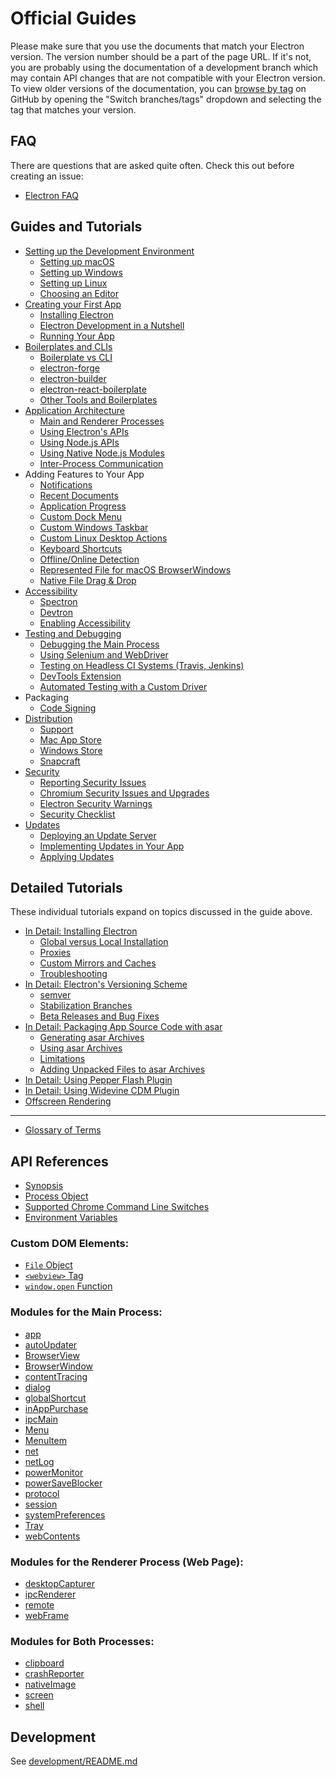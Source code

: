 # Official Guides

Please make sure that you use the documents that match your Electron version.
The version number should be a part of the page URL. If it's not, you are
probably using the documentation of a development branch which may contain API
changes that are not compatible with your Electron version. To view older
versions of the documentation, you can
[browse by tag](https://github.com/electron/electron/tree/v1.4.0)
on GitHub by opening the "Switch branches/tags" dropdown and selecting the tag
that matches your version.

## FAQ

There are questions that are asked quite often. Check this out before creating
an issue:

* [Electron FAQ](faq.md)

## Guides and Tutorials

* [Setting up the Development Environment](tutorial/development-environment.md)
  * [Setting up macOS](tutorial/development-environment.md#setting-up-macos)
  * [Setting up Windows](tutorial/development-environment.md#setting-up-windows)
  * [Setting up Linux](tutorial/development-environment.md#setting-up-linux)
  * [Choosing an Editor](tutorial/development-environment.md#a-good-editor)
* [Creating your First App](tutorial/first-app.md)
  * [Installing Electron](tutorial/first-app.md#installing-electron)
  * [Electron Development in a Nutshell](tutorial/first-app.md#electron-development-in-a-nutshell)
  * [Running Your App](tutorial/first-app.md#running-your-app)
* [Boilerplates and CLIs](tutorial/boilerplates-and-clis.md)
  * [Boilerplate vs CLI](tutorial/boilerplates-and-clis.md#boilerplate-vs-cli)
  * [electron-forge](tutorial/boilerplates-and-clis.md#electron-forge)
  * [electron-builder](tutorial/boilerplates-and-clis.md#electron-builder)
  * [electron-react-boilerplate](tutorial/boilerplates-and-clis.md#electron-react-boilerplate)
  * [Other Tools and Boilerplates](tutorial/boilerplates-and-clis.md#other-tools-and-boilerplates)
* [Application Architecture](tutorial/application-architecture.md)
  * [Main and Renderer Processes](tutorial/application-architecture.md#main-and-renderer-processes)
  * [Using Electron's APIs](tutorial/application-architecture.md#using-electron-apis)
  * [Using Node.js APIs](tutorial/application-architecture.md#using-node.js-apis)
  * [Using Native Node.js Modules](tutorial/using-native-node-modules.md)
  * [Inter-Process Communication](tutorial/application-architecture.md#)
* Adding Features to Your App
  * [Notifications](tutorial/notifications.md)
  * [Recent Documents](tutorial/desktop-environment-integration.md#recent-documents-windows-mac-os)
  * [Application Progress](tutorial/progress-bar.md)
  * [Custom Dock Menu](tutorial/desktop-environment-integration.md#custom-dock-menu-mac-os)
  * [Custom Windows Taskbar](tutorial/windows-taskbar.md)
  * [Custom Linux Desktop Actions](tutorial/linux-desktop-actions.md)
  * [Keyboard Shortcuts](tutorial/keyboard-shortcuts.md)
  * [Offline/Online Detection](tutorial/online-offline-events.md)
  * [Represented File for macOS BrowserWindows](tutorial/represented-file.md)
  * [Native File Drag & Drop](tutorial/native-file-drag-drop.md)
* [Accessibility](tutorial/accessibility.md)
  * [Spectron](tutorial/accessibility.md#spectron)
  * [Devtron](tutorial/accessibility.md#devtron)
  * [Enabling Accessibility](tutorial/accessibility.md#enabling-accessibility)
* [Testing and Debugging](tutorial/application-debugging.md)
  * [Debugging the Main Process](tutorial/debugging-main-process.md)
  * [Using Selenium and WebDriver](tutorial/using-selenium-and-webdriver.md)
  * [Testing on Headless CI Systems (Travis, Jenkins)](tutorial/testing-on-headless-ci.md)
  * [DevTools Extension](tutorial/devtools-extension.md)
  * [Automated Testing with a Custom Driver](tutorial/automated-testing-with-a-custom-driver.md)
* Packaging
  * [Code Signing](tutorial/code-signing.md)
* [Distribution](tutorial/application-distribution.md)
  * [Support](tutorial/support.md)
  * [Mac App Store](tutorial/mac-app-store-submission-guide.md)
  * [Windows Store](tutorial/windows-store-guide.md)
  * [Snapcraft](tutorial/snapcraft.md)
* [Security](tutorial/security.md)
  * [Reporting Security Issues](tutorial/security.md#reporting-security-issues)
  * [Chromium Security Issues and Upgrades](tutorial/security.md#chromium-security-issues-and-upgrades)
  * [Electron Security Warnings](tutorial/security.md#electron-security-warnings)
  * [Security Checklist](tutorial/security.md#checklist-security-recommendations)
* [Updates](tutorial/updates.md)
  * [Deploying an Update Server](tutorial/updates.md#deploying-an-update-server)
  * [Implementing Updates in Your App](tutorial/updates.md#implementing-updates-in-your-app)
  * [Applying Updates](tutorial/updates.md#applying-updates)

## Detailed Tutorials

These individual tutorials expand on topics discussed in the guide above.

* [In Detail: Installing Electron](tutorial/installation.md)
  * [Global versus Local Installation](tutorial/installation.md#global-versus-local-installation)
  * [Proxies](tutorial/installation.md#proxies)
  * [Custom Mirrors and Caches](tutorial/installation.md#custom-mirrors-and-caches)
  * [Troubleshooting](tutorial/installation.md#troubleshooting)
* [In Detail: Electron's Versioning Scheme](tutorial/electron-versioning.md)
  * [semver](tutorial/electron-versioning.md#semver)
  * [Stabilization Branches](tutorial/electron-versioning.md#stabilization-branches)
  * [Beta Releases and Bug Fixes](tutorial/electron-versioning.md#beta-releases-and-bug-fixes)
* [In Detail: Packaging App Source Code with asar](tutorial/application-packaging.md)
  * [Generating asar Archives](tutorial/application-packaging.md#generating-asar-archives)
  * [Using asar Archives](tutorial/application-packaging.md#using-asar-archives)
  * [Limitations](tutorial/application-packaging.md#limitations-of-the-node-api)
  * [Adding Unpacked Files to asar Archives](tutorial/application-packaging.md#adding-unpacked-files-to-asar-archives)
* [In Detail: Using Pepper Flash Plugin](tutorial/using-pepper-flash-plugin.md)
* [In Detail: Using Widevine CDM Plugin](tutorial/using-widevine-cdm-plugin.md)
* [Offscreen Rendering](tutorial/offscreen-rendering.md)

---

* [Glossary of Terms](glossary.md)

## API References

* [Synopsis](api/synopsis.md)
* [Process Object](api/process.md)
* [Supported Chrome Command Line Switches](api/chrome-command-line-switches.md)
* [Environment Variables](api/environment-variables.md)

### Custom DOM Elements:

* [`File` Object](api/file-object.md)
* [`<webview>` Tag](api/webview-tag.md)
* [`window.open` Function](api/window-open.md)

### Modules for the Main Process:

* [app](api/app.md)
* [autoUpdater](api/auto-updater.md)
* [BrowserView](api/browser-view.md)
* [BrowserWindow](api/browser-window.md)
* [contentTracing](api/content-tracing.md)
* [dialog](api/dialog.md)
* [globalShortcut](api/global-shortcut.md)
* [inAppPurchase](api/in-app-purchase.md)
* [ipcMain](api/ipc-main.md)
* [Menu](api/menu.md)
* [MenuItem](api/menu-item.md)
* [net](api/net.md)
* [netLog](api/netLog.md)
* [powerMonitor](api/power-monitor.md)
* [powerSaveBlocker](api/power-save-blocker.md)
* [protocol](api/protocol.md)
* [session](api/session.md)
* [systemPreferences](api/system-preferences.md)
* [Tray](api/tray.md)
* [webContents](api/web-contents.md)

### Modules for the Renderer Process (Web Page):

* [desktopCapturer](api/desktop-capturer.md)
* [ipcRenderer](api/ipc-renderer.md)
* [remote](api/remote.md)
* [webFrame](api/web-frame.md)

### Modules for Both Processes:

* [clipboard](api/clipboard.md)
* [crashReporter](api/crash-reporter.md)
* [nativeImage](api/native-image.md)
* [screen](api/screen.md)
* [shell](api/shell.md)

## Development

See [development/README.md](development/README.md)
